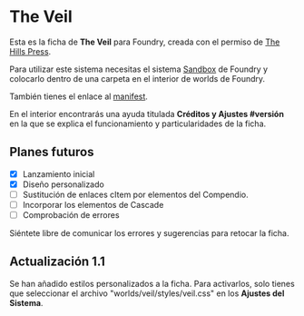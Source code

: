 # The Veil

Esta es la ficha de **The Veil** para Foundry, creada con el permiso de [The Hills Press](https://www.thehillspress.es).

Para utilizar este sistema necesitas el sistema [Sandbox](https://gitlab.com/rolnl/sandbox-system-builder/-/tree/master) de Foundry y colocarlo dentro de una carpeta en el interior de worlds de Foundry.

También tienes el enlace al [manifest](https://raw.githubusercontent.com/WallaceMcGregor/foundry-the-veil/master/world.json).

En el interior encontrarás una ayuda titulada **Créditos y Ajustes #versión** en la que se explica el funcionamiento y particularidades de la ficha.

## Planes futuros

- [x] Lanzamiento inicial
- [x] Diseño personalizado
- [ ] Sustitución de enlaces cItem por elementos del Compendio.
- [ ] Incorporar los elementos de Cascade
- [ ] Comprobación de errores

Siéntete libre de comunicar los errores y sugerencias para retocar la ficha.

## Actualización 1.1

Se han añadido estilos personalizados a la ficha. Para activarlos, solo tienes que seleccionar el archivo "worlds/veil/styles/veil.css" en los **Ajustes del Sistema**.